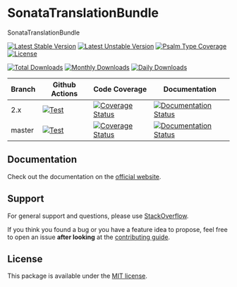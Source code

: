 <!--
DO NOT EDIT THIS FILE!

It's auto-generated by sonata-project/dev-kit package.
-->

# SonataTranslationBundle

SonataTranslationBundle

[![Latest Stable Version](https://poser.pugx.org/sonata-project/translation-bundle/v/stable)](https://packagist.org/packages/sonata-project/translation-bundle)
[![Latest Unstable Version](https://poser.pugx.org/sonata-project/translation-bundle/v/unstable)](https://packagist.org/packages/sonata-project/translation-bundle)
[![Psalm Type Coverage][shepherd_stable_badge]][shepherd_stable_link]
[![License](https://poser.pugx.org/sonata-project/translation-bundle/license)](https://packagist.org/packages/sonata-project/translation-bundle)

[![Total Downloads](https://poser.pugx.org/sonata-project/translation-bundle/downloads)](https://packagist.org/packages/sonata-project/translation-bundle)
[![Monthly Downloads](https://poser.pugx.org/sonata-project/translation-bundle/d/monthly)](https://packagist.org/packages/sonata-project/translation-bundle)
[![Daily Downloads](https://poser.pugx.org/sonata-project/translation-bundle/d/daily)](https://packagist.org/packages/sonata-project/translation-bundle)

Branch | Github Actions | Code Coverage | Documentation |
------ | -------------- | ------------- | ------------- |
2.x    | [![Test][test_stable_badge]][test_stable_link]     | [![Coverage Status][coverage_stable_badge]][coverage_stable_link]     | [![Documentation Status][documentation_stable_badge]][documentation_stable_link]     |
master | [![Test][test_unstable_badge]][test_unstable_link] | [![Coverage Status][coverage_unstable_badge]][coverage_unstable_link] | [![Documentation Status][documentation_unstable_badge]][documentation_unstable_link] |

## Documentation

Check out the documentation on the [official website](https://docs.sonata-project.org/projects/SonataTranslationBundle).

## Support

For general support and questions, please use [StackOverflow](http://stackoverflow.com/questions/tagged/sonata).

If you think you found a bug or you have a feature idea to propose, feel free to open an issue
**after looking** at the [contributing guide](CONTRIBUTING.md).

## License

This package is available under the [MIT license](LICENSE).

[test_stable_badge]: https://github.com/sonata-project/SonataTranslationBundle/workflows/Test/badge.svg?branch=2.x
[test_stable_link]: https://github.com/sonata-project/SonataTranslationBundle/actions?query=workflow:test+branch:2.x
[test_unstable_badge]: https://github.com/sonata-project/SonataTranslationBundle/workflows/Test/badge.svg?branch=master
[test_unstable_link]: https://github.com/sonata-project/SonataTranslationBundle/actions?query=workflow:test+branch:master

[coverage_stable_badge]: https://codecov.io/gh/sonata-project/SonataTranslationBundle/branch/2.x/graph/badge.svg
[coverage_stable_link]: https://codecov.io/gh/sonata-project/SonataTranslationBundle/branch/2.x
[coverage_unstable_badge]: https://codecov.io/gh/sonata-project/SonataTranslationBundle/branch/master/graph/badge.svg
[coverage_unstable_link]: https://codecov.io/gh/sonata-project/SonataTranslationBundle/branch/master
[shepherd_stable_badge]: https://shepherd.dev/github/sonata-project/SonataTranslationBundle/coverage.svg
[shepherd_stable_link]: https://shepherd.dev/github/sonata-project/SonataTranslationBundle

[documentation_stable_badge]: https://readthedocs.org/projects/sonatatranslationbundle/badge/?version=2.x
[documentation_stable_link]: https://docs.sonata-project.org/projects/SonataTranslationBundle/en/2.x/?badge=2.x
[documentation_unstable_badge]: https://readthedocs.org/projects/sonatatranslationbundle/badge/?version=master
[documentation_unstable_link]: https://docs.readthedocs.org/projects/SonataTranslationBundle/en/master/?badge=master
